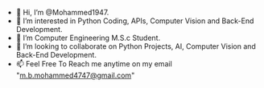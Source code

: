 - 👋 Hi, I’m @Mohammed1947.
- 👀 I’m interested in Python Coding, APIs, Computer Vision and Back-End Development.
- 🌱 I’m Computer Engineering M.S.c Student.
- 💞️ I’m looking to collaborate on Python Projects, AI, Computer Vision and Back-End Development.
- 📫 Feel Free To Reach me anytime on my email "m.b.mohammed4747@gmail.com"
